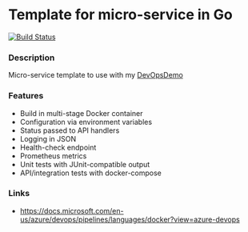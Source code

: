 # Template for micro-service in Go #
[![Build Status](https://dev.azure.com/butzist/DevOpsDemo/_apis/build/status/DevOpsDemoTF.DevOpsDemo-template-Go?branchName=master)](https://dev.azure.com/butzist/DevOpsDemo/_build/latest?definitionId=2&branchName=master)
### Description ###
Micro-service template to use with my [DevOpsDemo](https://github.com/DevOpsDemoTF/DevOpsDemo)

### Features ###
* Build in multi-stage Docker container
* Configuration via environment variables
* Status passed to API handlers
* Logging in JSON
* Health-check endpoint
* Prometheus metrics
* Unit tests with JUnit-compatible output
* API/integration tests with docker-compose

### Links ###
* https://docs.microsoft.com/en-us/azure/devops/pipelines/languages/docker?view=azure-devops
